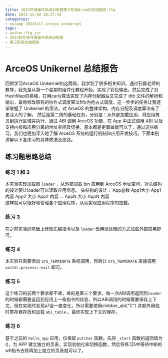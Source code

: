 ```yaml
---
title: 2023开源操作系统训练营第三阶段ArceOS总结报告-ftq
date: 2023-12-02 20:27:19
categories:
- oscamp 2023fall arceos unikernel
tags:
- author:ftq_ssr
- 2023秋冬季开源操作系统训练营
- 第三阶段总结报告
---
```


# ArceOS Unikernel 总结报告

回顾学习ArceOS Unikernel的这两周，我学到了很多相关知识。通过石磊老师的教导，我先是从第一个星期的组件化教程开始，实现了彩色输出，然后完成了对HashMap的移植，在用early算法实现了内存分配器后又完成了 dtb 文件的解析和输出，最后修改原有的协作式调度算法fifo为抢占式调度。这一步步的任务让我逐渐掌握了 Unikernel 的用法，对 ArceOS 的整体架构、内存分配及调度算法有了更深入的了解。
然后是第二周的基础任务，分别是：从外部加载应用、将应用拷贝到执行区域并执行、通过 ABI 调用 ArceOS 功能、在 App 中正式调用 ABI 以及支持内核和应用分离的地址空间及切换，基本都是更着做就可以了，通过这些练习，我们也更加深入地了解 ArceOS 系统的运行机制和应用开发技巧。下面本别讲解以下各练习的具体做法及思路。

## 练习题思路总结

### 练习 1 和 2

本实验实现加载器 `loader` ，从外部加载 bin 应用到 ArceOS 地址空间，对头结构的设计要让loader可以读取应用信息。
头结构的设计：
App总数  App1大小 App1 内容 App2 大小 App2 内容 ... AppN 大小 AppN 内容  
这样就可以很好地管理各个应用程序，从而实现应用程序的加载。

### 练习 3

在之前实验的基础上修改汇编指令以及 `loader` 改用批处理的方式加载外部应用即可。

### 练习 4

本实验只需要添加 `SYS_TERMINATE` 系统调用，然后让 `SYS_TERMINATE` 直接调用 `axstd::process::exit` 即可。

### 练习 5

这个练习的前两个要求都不难，难的是第三个要求，每一次ABI调用返回到`loader`的时候都需要返回到应用上一条指令的状态，所以ABI调用的时候需要保存上下文。但在实现时发现a7会一直变化，所以需要使用clobber_abi("C") 并额外用临时寄存器存放和加载 `abi_table` 。最终实现上下文的保存。

### 练习 6

基于之前的 `hello_app` 应用，仅保留 `putchar` 函数。先将 `_start` 函数的返回值为 ()，为 APP 建立独立的页表，实现初始化和切换函数，然后将练习5中等待中断的wfi指令去除再加上独立的页表就可以了。